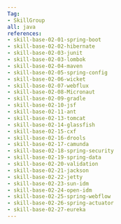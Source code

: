 ```yaml
---
Tag: 
- SkillGroup
all: java
references:    
- skill-base-02-01-spring-boot  
- skill-base-02-02-hibernate    
- skill-base-02-03-junit          
- skill-base-02-03-lombok         
- skill-base-02-04-maven          
- skill-base-02-05-spring-config  
- skill-base-02-06-wicket         
- skill-base-02-07-webflux
- skill-base-02-08-Micronaut
- skill-base-02-09-gradle                                       
- skill-base-02-10-jsf                                          
- skill-base-02-11-ant
- skill-base-02-13-tomcat
- skill-base-02-14-glassfish
- skill-base-02-15-cxf
- skill-base-02-16-drools
- skill-base-02-17-camunda
- skill-base-02-18-spring-security
- skill-base-02-19-spring-data
- skill-base-02-20-validation
- skill-base-02-21-jackson
- skill-base-02-22-jetty
- skill-base-02-23-sun-idm
- skill-base-02-24-open-idm
- skill-base-02-25-spring-webflow
- skill-base-02-26-spring-actuator
- skill-base-02-27-eureka
---
```

